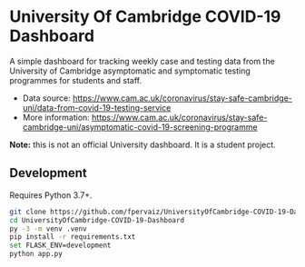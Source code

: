 # University Of Cambridge COVID-19 Dashboard

A simple dashboard for tracking weekly case and testing data from the University of Cambridge asymptomatic and symptomatic testing programmes for students and staff.
- Data source: https://www.cam.ac.uk/coronavirus/stay-safe-cambridge-uni/data-from-covid-19-testing-service
- More information: https://www.cam.ac.uk/coronavirus/stay-safe-cambridge-uni/asymptomatic-covid-19-screening-programme

**Note:** this is not an official University dashboard. It is a student project.

## Development

Requires Python 3.7+.

```bash
git clone https://github.com/fpervaiz/UniversityOfCambridge-COVID-19-Dashboard.git
cd UniversityOfCambridge-COVID-19-Dashboard
py -3 -m venv .venv
pip install -r requirements.txt
set FLASK_ENV=development
python app.py
```